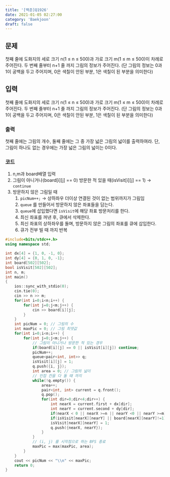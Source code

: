 ```yaml
---
title: '[백준]Q1926'
date: 2021-01-05 02:27:00
category: 'Baekjoon'
draft: false
---  
```

## 문제

첫째 줄에 도화지의 세로 크기 n(1 ≤ n ≤ 500)과 가로 크기 m(1 ≤ m ≤ 500)이 차례로 주어진다. 두 번째 줄부터 n+1 줄 까지 그림의 정보가 주어진다. (단 그림의 정보는 0과 1이 공백을 두고 주어지며, 0은 색칠이 안된 부분, 1은 색칠이 된 부분을 의미한다)

## 입력

첫째 줄에 도화지의 세로 크기 n(1 ≤ n ≤ 500)과 가로 크기 m(1 ≤ m ≤ 500)이 차례로 주어진다. 두 번째 줄부터 n+1 줄 까지 그림의 정보가 주어진다. (단 그림의 정보는 0과 1이 공백을 두고 주어지며, 0은 색칠이 안된 부분, 1은 색칠이 된 부분을 의미한다)

### 출력

첫째 줄에는 그림의 개수, 둘째 줄에는 그 중 가장 넓은 그림의 넓이를 출력하여라. 단, 그림이 하나도 없는 경우에는 가장 넓은 그림의 넓이는 0이다.

### 코드

1. n,m과 board배열 입력
2. 그림이 아니거나(board[i][j] == 0) 방문한 적 있을 때(isVisit[i][j] == 1) → `continue`
3. 방문하지 않은 그림일 때
   1. `picNum++;` → 상하좌우 더이상 연결된 것이 없는 범위까지가 그림임
   2. `queue` 를 만들어서 방문하지 않은 좌표들을 담는다.
   3. `queue`에 삽입했다면 `isVisit`에 해당 좌표  방문처리를 한다.
   4. 최신 좌표를 꺼낸 후, 큐에서 삭제한다.
   5. 최신 좌표의 상하좌우를 돌며, 방문하지 않은 그림의 좌표를 큐에 삽입한다.
   6. 큐가 전부 빌 때 까지 반복

```cpp
#include<bits/stdc++.h>
using namespace std;

int dx[4] = {1, 0, -1, 0};
int dy[4] = {0, 1, 0, -1};
int board[502][502];
bool isVisit[502][502];
int n, m;
int main() 
{
    ios::sync_with_stdio(0);
    cin.tie(0);
    cin >> n >> m;
    for(int i=0;i<n;i++) {
        for(int j=0;j<m;j++) {
            cin >> board[i][j];
        }
    }
    int picNum = 0; // 그림의 수
    int maxPic = 0; // 그림 최댓값
    for(int i=0;i<n;i++) {
        for(int j=0;j<m;j++) {
            // 그림이 아니거나 방문한 적 있는 경우
            if(board[i][j] == 0 || isVisit[i][j]) continue;
            picNum++;
            queue<pair<int, int>> q;
            isVisit[i][j] = 1;
            q.push({i, j});
            int area = 0; // 그림의 넓이
            // 인접 칸을 다 돌 때 까지
            while(!q.empty()) {
                area++;
                pair<int, int> current = q.front();
                q.pop();
                for(int dir=0;dir<4;dir++) {
                    int nearX = current.first + dx[dir];
                    int nearY = current.second + dy[dir];
                    if(nearX < 0 || nearX >=n || nearY <0 || nearY >=m) continue;
                    if(isVisit[nearX][nearY] || board[nearX][nearY]!=1) continue;
                    isVisit[nearX][nearY] = 1;
                    q.push({nearX, nearY});
                }
            }
            // (i, j) 를 시작점으로 하는 BFS 종료
            maxPic = max(maxPic, area);
        }
    }
    cout << picNum << "\\n" << maxPic;
    return 0;
}
```